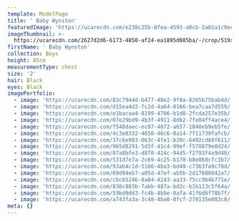 ```yaml
---
template: ModelPage
title: ' Baby Wynston'
featuredImage: 'https://ucarecdn.com/e238c25b-8fea-4593-a0cb-2a01a1c9ecb8/'
imageThumbnail: >-
  https://ucarecdn.com/2627d2d6-6173-4850-af24-ea1895d085ba/-/crop/519x776/364,390/-/preview/
firstName: ' Baby Wynston'
collection: Boys
height: 85cm
measurementType: chest
size: '2'
hair: Black
eyes: Black
imagePortfolio:
  - image: 'https://ucarecdn.com/83c7944d-b477-48e2-9f0a-8265b75bab4d/'
  - image: 'https://ucarecdn.com/d15ea4d2-fc2d-4a64-8166-bea7caa7d559/'
  - image: 'https://ucarecdn.com/e1bacaa4-8199-4706-b1d8-2fcda257e35b/'
  - image: 'https://ucarecdn.com/07e29bd9-4b3f-4911-8db2-7fe04ff4ace4/'
  - image: 'https://ucarecdn.com/f540daec-ec07-4672-a657-1840eb9eb5fe/'
  - image: 'https://ucarecdn.com/4c3e0332-4650-46c6-8a14-7f11739fafcb/'
  - image: 'https://ucarecdn.com/37c6e983-063c-4fe1-b30c-6492cd88f611/'
  - image: 'https://ucarecdn.com/965d8291-5d3f-41c4-99ef-f578879e0d24/'
  - image: 'https://ucarecdn.com/07a8bfe3-d870-424c-94d5-f2793f4a9d40/'
  - image: 'https://ucarecdn.com/531d7e7a-2c69-4c25-b178-b8e868cfc3b7/'
  - image: 'https://ucarecdn.com/93ab4c1d-5166-4ba3-bd49-c7363fa9c78d/'
  - image: 'https://ucarecdn.com/69d94eb7-a85d-47ef-ab5b-2d17680842a7/'
  - image: 'https://ucarecdn.com/cbc65246-8a84-4243-aa33-75cc9b4b771e/'
  - image: 'https://ucarecdn.com/830c883b-7abb-487a-bd2c-b1b113c5f64a/'
  - image: 'https://ucarecdn.com/59bd9dd3-fc4b-4b9e-8afa-41f6d6f78b7f/'
  - image: 'https://ucarecdn.com/a743fa3a-3c48-4ba0-8fcf-270135e883c8/'
meta: {}
---
```


